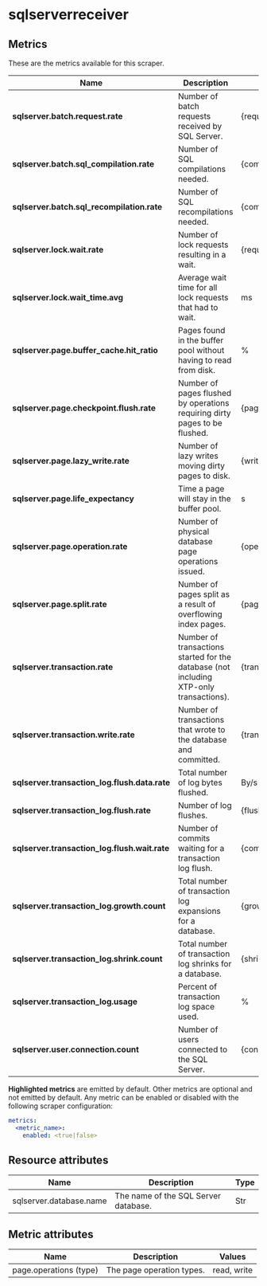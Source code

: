 [comment]: <> (Code generated by mdatagen. DO NOT EDIT.)

# sqlserverreceiver

## Metrics

These are the metrics available for this scraper.

| Name | Description | Unit | Type | Attributes |
| ---- | ----------- | ---- | ---- | ---------- |
| **sqlserver.batch.request.rate** | Number of batch requests received by SQL Server. | {requests}/s | Gauge(Double) | <ul> </ul> |
| **sqlserver.batch.sql_compilation.rate** | Number of SQL compilations needed. | {compilations}/s | Gauge(Double) | <ul> </ul> |
| **sqlserver.batch.sql_recompilation.rate** | Number of SQL recompilations needed. | {compilations}/s | Gauge(Double) | <ul> </ul> |
| **sqlserver.lock.wait.rate** | Number of lock requests resulting in a wait. | {requests}/s | Gauge(Double) | <ul> </ul> |
| **sqlserver.lock.wait_time.avg** | Average wait time for all lock requests that had to wait. | ms | Gauge(Double) | <ul> </ul> |
| **sqlserver.page.buffer_cache.hit_ratio** | Pages found in the buffer pool without having to read from disk. | % | Gauge(Double) | <ul> </ul> |
| **sqlserver.page.checkpoint.flush.rate** | Number of pages flushed by operations requiring dirty pages to be flushed. | {pages}/s | Gauge(Double) | <ul> </ul> |
| **sqlserver.page.lazy_write.rate** | Number of lazy writes moving dirty pages to disk. | {writes}/s | Gauge(Double) | <ul> </ul> |
| **sqlserver.page.life_expectancy** | Time a page will stay in the buffer pool. | s | Gauge(Int) | <ul> </ul> |
| **sqlserver.page.operation.rate** | Number of physical database page operations issued. | {operations}/s | Gauge(Double) | <ul> <li>page.operations</li> </ul> |
| **sqlserver.page.split.rate** | Number of pages split as a result of overflowing index pages. | {pages}/s | Gauge(Double) | <ul> </ul> |
| **sqlserver.transaction.rate** | Number of transactions started for the database (not including XTP-only transactions). | {transactions}/s | Gauge(Double) | <ul> </ul> |
| **sqlserver.transaction.write.rate** | Number of transactions that wrote to the database and committed. | {transactions}/s | Gauge(Double) | <ul> </ul> |
| **sqlserver.transaction_log.flush.data.rate** | Total number of log bytes flushed. | By/s | Gauge(Double) | <ul> </ul> |
| **sqlserver.transaction_log.flush.rate** | Number of log flushes. | {flushes}/s | Gauge(Double) | <ul> </ul> |
| **sqlserver.transaction_log.flush.wait.rate** | Number of commits waiting for a transaction log flush. | {commits}/s | Gauge(Double) | <ul> </ul> |
| **sqlserver.transaction_log.growth.count** | Total number of transaction log expansions for a database. | {growths} | Sum(Int) | <ul> </ul> |
| **sqlserver.transaction_log.shrink.count** | Total number of transaction log shrinks for a database. | {shrinks} | Sum(Int) | <ul> </ul> |
| **sqlserver.transaction_log.usage** | Percent of transaction log space used. | % | Gauge(Int) | <ul> </ul> |
| **sqlserver.user.connection.count** | Number of users connected to the SQL Server. | {connections} | Gauge(Int) | <ul> </ul> |

**Highlighted metrics** are emitted by default. Other metrics are optional and not emitted by default.
Any metric can be enabled or disabled with the following scraper configuration:

```yaml
metrics:
  <metric_name>:
    enabled: <true|false>
```

## Resource attributes

| Name | Description | Type |
| ---- | ----------- | ---- |
| sqlserver.database.name | The name of the SQL Server database. | Str |

## Metric attributes

| Name | Description | Values |
| ---- | ----------- | ------ |
| page.operations (type) | The page operation types. | read, write |
